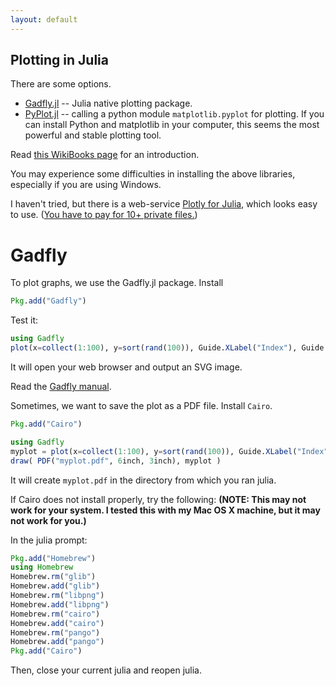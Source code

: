 ```yaml
---
layout: default
---
```


## Plotting in Julia

There are some options.

- [Gadfly.jl](https://github.com/dcjones/Gadfly.jl) -- Julia native plotting package.
- [PyPlot.jl](https://github.com/stevengj/PyPlot.jl) -- calling a python module `matplotlib.pyplot` for plotting. If you can install Python and matplotlib in your computer, this seems the most powerful and stable plotting tool.

Read [this WikiBooks page](https://en.wikibooks.org/wiki/Introducing_Julia/Plotting) for an introduction.

You may experience some difficulties in installing the above libraries, especially if you are using Windows.

I haven't tried, but there is a web-service [Plotly for Julia](https://plot.ly/julia/), which looks easy to use. ([You have to pay for 10+ private files.](https://plot.ly/product/plans/))




# Gadfly

To plot graphs, we use the Gadfly.jl package. Install

~~~ julia
Pkg.add("Gadfly")
~~~

Test it:

~~~ julia
using Gadfly
plot(x=collect(1:100), y=sort(rand(100)), Guide.XLabel("Index"), Guide.YLabel("Step"))
~~~

It will open your web browser and output an SVG image.

Read the [Gadfly manual](http://gadflyjl.org/).

Sometimes, we want to save the plot as a PDF file. Install `Cairo`.

~~~ julia
Pkg.add("Cairo")
~~~


~~~ julia
using Gadfly
myplot = plot(x=collect(1:100), y=sort(rand(100)), Guide.XLabel("Index"), Guide.YLabel("Step"))
draw( PDF("myplot.pdf", 6inch, 3inch), myplot )
~~~

It will create `myplot.pdf` in the directory from which you ran julia.



If Cairo does not install properly, try the following:
**(NOTE: This may not work for your system. I tested this with my Mac OS X machine, but it may not work for you.)**

In the julia prompt:

~~~julia
Pkg.add("Homebrew")
using Homebrew
Homebrew.rm("glib")
Homebrew.add("glib")
Homebrew.rm("libpng")
Homebrew.add("libpng")
Homebrew.rm("cairo")
Homebrew.add("cairo")
Homebrew.rm("pango")
Homebrew.add("pango")
Pkg.add("Cairo")
~~~

Then, close your current julia and reopen julia.
